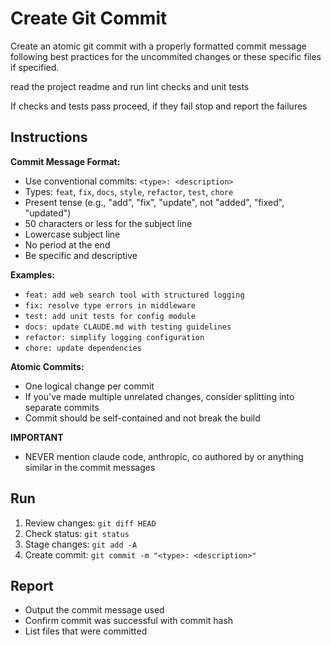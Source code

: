# Create Git Commit

Create an atomic git commit with a properly formatted commit message following best practices for the uncommited changes or these specific files if specified.

read the project readme and run lint checks and unit tests

If checks and tests pass proceed, if they fail stop and report the failures

## Instructions

**Commit Message Format:**

- Use conventional commits: `<type>: <description>`
- Types: `feat`, `fix`, `docs`, `style`, `refactor`, `test`, `chore`
- Present tense (e.g., "add", "fix", "update", not "added", "fixed", "updated")
- 50 characters or less for the subject line
- Lowercase subject line
- No period at the end
- Be specific and descriptive

**Examples:**

- `feat: add web search tool with structured logging`
- `fix: resolve type errors in middleware`
- `test: add unit tests for config module`
- `docs: update CLAUDE.md with testing guidelines`
- `refactor: simplify logging configuration`
- `chore: update dependencies`

**Atomic Commits:**

- One logical change per commit
- If you've made multiple unrelated changes, consider splitting into separate commits
- Commit should be self-contained and not break the build

**IMPORTANT**

- NEVER mention claude code, anthropic, co authored by or anything similar in the commit messages

## Run

1. Review changes: `git diff HEAD`
2. Check status: `git status`
3. Stage changes: `git add -A`
4. Create commit: `git commit -m "<type>: <description>"`

## Report

- Output the commit message used
- Confirm commit was successful with commit hash
- List files that were committed
